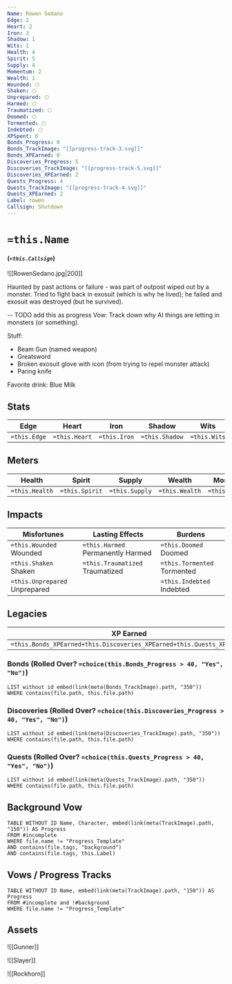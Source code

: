 ```yaml
---
Name: Rowen Sedano
Edge: 2
Heart: 2
Iron: 3
Shadow: 1
Wits: 1
Health: 4
Spirit: 5
Supply: 4
Momentum: 2
Wealth: 1
Wounded: ⬡
Shaken: ⬡
Unprepared: ⬡
Harmed: ⬡
Traumatized: ⬡
Doomed: ⬡
Tormented: ⬡
Indebted: ⬡
XPSpent: 0
Bonds_Progress: 0
Bonds_TrackImage: "[[progress-track-3.svg]]"
Bonds_XPEarned: 0
Discoveries_Progress: 5
Discoveries_TrackImage: "[[progress-track-5.svg]]"
Discoveries_XPEarned: 2
Quests_Progress: 4
Quests_TrackImage: "[[progress-track-4.svg]]"
Quests_XPEarned: 2
Label: rowen
Callsign: Shutdown
---
```

# `=this.Name`

#### (_`=this.Callsign`_)

![[RowenSedano.jpg|200]]

Haunted by past actions or failure - was part of outpost wiped out by a monster. Tried to fight back in exosuit (which is why he lived); he failed and exosuit was destroyed (but he survived).

-- TODO add this as progress
Vow: Track down why AI things are letting in monsters (or something).

Stuff:
* Beam Gun (named weapon)
* Greatsword
* Broken exosuit glove with icon (from trying to repel monster attack)
* Paring knife

Favorite drink: Blue Milk

## Stats
| Edge | Heart | Iron | Shadow | Wits |
| --- | --- | --- | --- | --- |
| `=this.Edge` | `=this.Heart` | `=this.Iron` | `=this.Shadow` | `=this.Wits` |

## Meters
| Health | Spirit | Supply | Wealth | Momentum |
| --- | --- | --- | --- | --- |
| `=this.Health` | `=this.Spirit` | `=this.Supply` | `=this.Wealth` | `=this.Momentum` |

## Impacts
| Misfortunes | Lasting Effects | Burdens |
| --- | --- | --- |
| `=this.Wounded` Wounded | `=this.Harmed` Permanently Harmed | `=this.Doomed` Doomed |
| `=this.Shaken` Shaken | `=this.Traumatized` Traumatized | `=this.Tormented` Tormented |
| `=this.Unprepared` Unprepared |  | `=this.Indebted` Indebted |

## Legacies
| XP Earned | XP Spent |
| --- | --- |
| `=this.Bonds_XPEarned+this.Discoveries_XPEarned+this.Quests_XPEarned` | `=this.XPSpent` |
### Bonds (Rolled Over? `=choice(this.Bonds_Progress > 40, "Yes", "No")`)
```dataview
LIST without id embed(link(meta(Bonds_TrackImage).path, "350"))
WHERE contains(file.path, this.file.path)
```
### Discoveries (Rolled Over? `=choice(this.Discoveries_Progress > 40, "Yes", "No")`)
```dataview
LIST without id embed(link(meta(Discoveries_TrackImage).path, "350"))
WHERE contains(file.path, this.file.path)
```
### Quests (Rolled Over? `=choice(this.Quests_Progress > 40, "Yes", "No")`)
```dataview
LIST without id embed(link(meta(Quests_TrackImage).path, "350"))
WHERE contains(file.path, this.file.path)
```

## Background Vow
```dataview
TABLE WITHOUT ID Name, Character, embed(link(meta(TrackImage).path, "150")) AS Progress
FROM #incomplete 
WHERE file.name != "Progress_Template"
AND contains(file.tags, "background")
AND contains(file.tags, this.Label)
```


## Vows / Progress Tracks
```dataview
TABLE WITHOUT ID Name, embed(link(meta(TrackImage).path, "150")) AS Progress
FROM #incomplete and !#background
WHERE file.name != "Progress_Template" 
```


## Assets

![[Gunner]]

![[Slayer]]

![[Rockhorn]]


